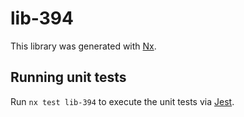 # lib-394

This library was generated with [Nx](https://nx.dev).

## Running unit tests

Run `nx test lib-394` to execute the unit tests via [Jest](https://jestjs.io).
